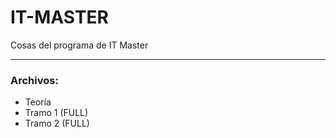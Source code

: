 # IT-MASTER
Cosas del programa de IT Master
___
###  **Archivos:** 

- Teoría
- Tramo 1 (FULL)
- Tramo 2 (FULL)
